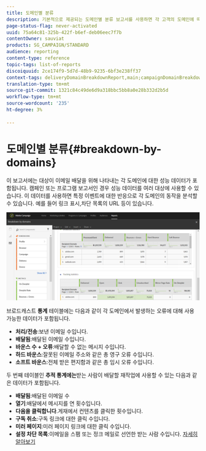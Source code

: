 ```yaml
---
title: 도메인별 분류
description: 기본적으로 제공되는 도메인별 분류 보고서를 사용하면 각 고객의 도메인에 따라 배달된 성능 데이터에 대해 알 수 있습니다.
page-status-flag: never-activated
uuid: 75a64c81-325b-422f-b6ef-deb06eec7f7b
contentOwner: sauviat
products: SG_CAMPAIGN/STANDARD
audience: reporting
content-type: reference
topic-tags: list-of-reports
discoiquuid: 2ce174f9-5d7d-48b9-9235-6bf3e238ff37
context-tags: deliveryDomainBreakdownReport,main;campaignDomainBreakdownReport,main;programDomainBreakdownReport,main
translation-type: tm+mt
source-git-commit: 1321c84c49de6d9a318bbc5bb8a0e28b332d2b5d
workflow-type: tm+mt
source-wordcount: '235'
ht-degree: 3%

---
```



# 도메인별 분류{#breakdown-by-domains}

이 보고서에는 대상이 이메일 배달을 위해 나타내는 각 도메인에 대한 성능 데이터가 포함됩니다. 캠페인 또는 프로그램 보고서인 경우 성능 데이터를 여러 대상에 사용할 수 있습니다. 이 데이터를 사용하면 특정 이벤트에 대한 반응으로 각 도메인의 동작을 분석할 수 있습니다. 예를 들어 링크 표시,차단 목록의 URL 등이 있습니다.

![](assets/delivery_reports_6.png)

브로드캐스트 **통계** 테이블에는 다음과 같이 각 도메인에서 발생하는 오류에 대해 사용 가능한 데이터가 포함됩니다.

* **처리/전송**:보낸 이메일 수입니다.
* **배달됨**:배달된 이메일 수입니다.
* **바운스 수 + 오류**:배달할 수 없는 메시지 수입니다.
* **하드 바운스**:잘못된 이메일 주소와 같은 총 영구 오류 수입니다.
* **소프트 바운스**:전체 받은 편지함과 같은 총 임시 오류 수입니다.

두 번째 테이블인 **추적 통계에는**&#x200B;받는 사람이 배달할 재작업에 사용할 수 있는 다음과 같은 데이터가 포함됩니다.

* **배달됨**:배달된 이메일 수
* **열기**:배달에서 메시지를 연 횟수입니다.
* **다음을 클릭합니다**.게재에서 컨텐츠를 클릭한 횟수입니다.
* **구독 취소**:구독 링크에 대한 클릭 수입니다.
* **미러 페이지**:미러 페이지 링크에 대한 클릭 수입니다.
* **설정 차단 목록**:이메일을 스팸 또는 정크 메일로 선언한 받는 사람 수입니다. [자세히 알아보기](../../audiences/using/about-opt-in-and-opt-out-in-campaign.md)

